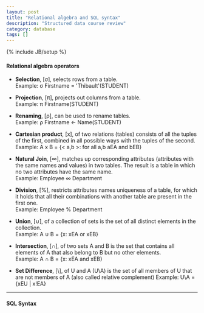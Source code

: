 ```yaml
---
layout: post
title: "Relational algebra and SQL syntax"
description: "Structured data course review"
category: database
tags: []
---
```

{% include JB/setup %}

#### Relational algebra operators

* **Selection**, \[σ\], selects rows from a table.  
Example: σ Firstname = 'Thibault'(STUDENT)

* **Projection**, \[π\], projects out columns from a table.  
Example: π Firstname(STUDENT)

* **Renaming**, \[ρ\], can be used to rename tables.  
Example: ρ Firstname <- Name(STUDENT)

* **Cartesian product**, \[x\], of two relations (tables) consists of all the tuples of the
first, combined in all possible ways with the tuples of the second.  
Example: A x B = {< a,b >: for all a,b aEA and bEB}

* **Natural Join**, \[∞\], matches up corresponding attributes (attributes with the same names and values) in two tables.
The result is a table in which no two attributes have the same name.  
Example: Employee ∞ Department
 
* **Division**, \[%\], restricts attributes names uniqueness of a table, for which it holds that
all their combinations with another table are present in the first one.  
Example: Employee % Department

* **Union**, \[∪\], of a collection of sets is the set of all distinct elements in the collection.  
Example: A ∪ B = {x: xEA or xEB}
 
* **Intersection**, \[∩\], of two sets A and B is the set that contains all elements of A that also
belong to B but no other elements.  
Example: A ∩ B = {x: xEA and xEB}

* **Set Difference**, \[\\], of U and A (U\A) is the set of all members of U that are not members
of A (also called relative complement)
Example: U\A = {xEU | x!EA} 

* * *

#### SQL Syntax 

<script src="https://gist.github.com/4586266.js"> </script>